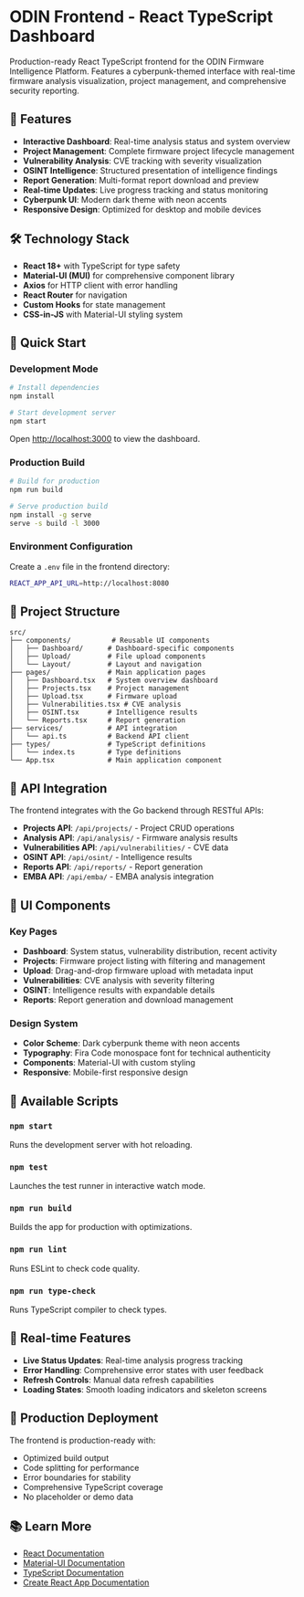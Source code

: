 # ODIN Frontend - React TypeScript Dashboard

Production-ready React TypeScript frontend for the ODIN Firmware Intelligence Platform. Features a cyberpunk-themed interface with real-time firmware analysis visualization, project management, and comprehensive security reporting.

## 🚀 Features

- **Interactive Dashboard**: Real-time analysis status and system overview
- **Project Management**: Complete firmware project lifecycle management
- **Vulnerability Analysis**: CVE tracking with severity visualization
- **OSINT Intelligence**: Structured presentation of intelligence findings
- **Report Generation**: Multi-format report download and preview
- **Real-time Updates**: Live progress tracking and status monitoring
- **Cyberpunk UI**: Modern dark theme with neon accents
- **Responsive Design**: Optimized for desktop and mobile devices

## 🛠️ Technology Stack

- **React 18+** with TypeScript for type safety
- **Material-UI (MUI)** for comprehensive component library
- **Axios** for HTTP client with error handling
- **React Router** for navigation
- **Custom Hooks** for state management
- **CSS-in-JS** with Material-UI styling system

## 🚀 Quick Start

### Development Mode
```bash
# Install dependencies
npm install

# Start development server
npm start
```
Open [http://localhost:3000](http://localhost:3000) to view the dashboard.

### Production Build
```bash
# Build for production
npm run build

# Serve production build
npm install -g serve
serve -s build -l 3000
```

### Environment Configuration
Create a `.env` file in the frontend directory:
```bash
REACT_APP_API_URL=http://localhost:8080
```

## 📁 Project Structure

```
src/
├── components/          # Reusable UI components
│   ├── Dashboard/      # Dashboard-specific components
│   ├── Upload/         # File upload components
│   └── Layout/         # Layout and navigation
├── pages/              # Main application pages
│   ├── Dashboard.tsx   # System overview dashboard
│   ├── Projects.tsx    # Project management
│   ├── Upload.tsx      # Firmware upload
│   ├── Vulnerabilities.tsx # CVE analysis
│   ├── OSINT.tsx       # Intelligence results
│   └── Reports.tsx     # Report generation
├── services/           # API integration
│   └── api.ts          # Backend API client
├── types/              # TypeScript definitions
│   └── index.ts        # Type definitions
└── App.tsx             # Main application component
```

## 🔌 API Integration

The frontend integrates with the Go backend through RESTful APIs:

- **Projects API**: `/api/projects/` - Project CRUD operations
- **Analysis API**: `/api/analysis/` - Firmware analysis results
- **Vulnerabilities API**: `/api/vulnerabilities/` - CVE data
- **OSINT API**: `/api/osint/` - Intelligence results
- **Reports API**: `/api/reports/` - Report generation
- **EMBA API**: `/api/emba/` - EMBA analysis integration

## 🎨 UI Components

### Key Pages
- **Dashboard**: System status, vulnerability distribution, recent activity
- **Projects**: Firmware project listing with filtering and management
- **Upload**: Drag-and-drop firmware upload with metadata input
- **Vulnerabilities**: CVE analysis with severity filtering
- **OSINT**: Intelligence results with expandable details
- **Reports**: Report generation and download management

### Design System
- **Color Scheme**: Dark cyberpunk theme with neon accents
- **Typography**: Fira Code monospace font for technical authenticity
- **Components**: Material-UI with custom styling
- **Responsive**: Mobile-first responsive design

## 🔧 Available Scripts

### `npm start`
Runs the development server with hot reloading.

### `npm test`
Launches the test runner in interactive watch mode.

### `npm run build`
Builds the app for production with optimizations.

### `npm run lint`
Runs ESLint to check code quality.

### `npm run type-check`
Runs TypeScript compiler to check types.

## 🔄 Real-time Features

- **Live Status Updates**: Real-time analysis progress tracking
- **Error Handling**: Comprehensive error states with user feedback
- **Refresh Controls**: Manual data refresh capabilities
- **Loading States**: Smooth loading indicators and skeleton screens

## 🚀 Production Deployment

The frontend is production-ready with:
- Optimized build output
- Code splitting for performance
- Error boundaries for stability
- Comprehensive TypeScript coverage
- No placeholder or demo data

## 📚 Learn More

- [React Documentation](https://reactjs.org/)
- [Material-UI Documentation](https://mui.com/)
- [TypeScript Documentation](https://www.typescriptlang.org/)
- [Create React App Documentation](https://facebook.github.io/create-react-app/docs/getting-started)
